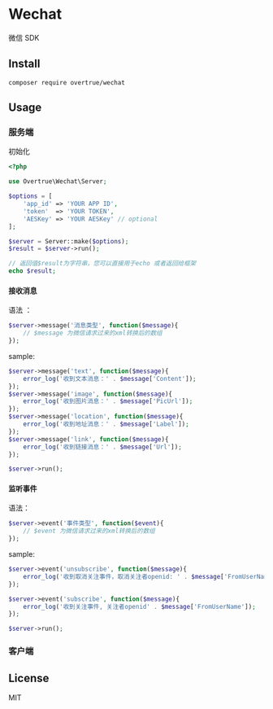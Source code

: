 # Wechat
微信 SDK

## Install

```shell
composer require overtrue/wechat
```

## Usage

### 服务端

初始化

```php
<?php

use Overtrue\Wechat\Server;

$options = [
    'app_id' => 'YOUR APP ID',
    'token'  => 'YOUR TOKEN',
    'AESKey' => 'YOUR AESKey' // optional
];

$server = Server::make($options);
$result = $server->run(); 

// 返回值$result为字符串，您可以直接用于echo 或者返回给框架
echo $result;
```

#### 接收消息

语法 ：

```php
$server->message('消息类型', function($message){
    // $message 为微信请求过来的xml转换后的数组
});

```

sample:
```php
$server->message('text', function($message){
    error_log('收到文本消息：' . $message['Content']);
});
$server->message('image', function($message){
    error_log('收到图片消息：' . $message['PicUrl']);
});
$server->message('location', function($message){
    error_log('收到地址消息：' . $message['Label']);
});
$server->message('link', function($message){
    error_log('收到链接消息：' . $message['Url']);
});

$server->run();
```

#### 监听事件

语法：

```php
$server->event('事件类型', function($event){
    // $event 为微信请求过来的xml转换后的数组
});

```

sample:

```php
$server->event('unsubscribe', function($message){
    error_log('收到取消关注事件，取消关注者openid: ' . $message['FromUserName']);
});

$server->event('subscribe', function($message){
    error_log('收到关注事件, 关注者openid' . $message['FromUserName']);
});

$server->run();
```
### 客户端

## License

MIT
